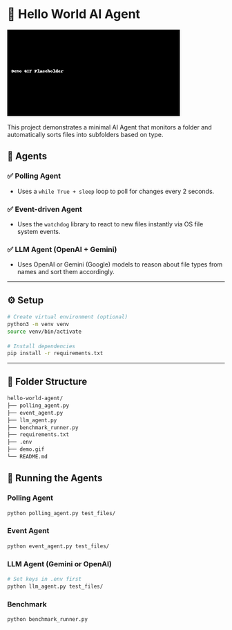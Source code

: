 # 🧠 Hello World AI Agent

![Demo](demo.gif)

This project demonstrates a minimal AI Agent that monitors a folder and automatically sorts files into subfolders based on type.

## 🧪 Agents

### ✅ Polling Agent
- Uses a `while True + sleep` loop to poll for changes every 2 seconds.

### ✅ Event-driven Agent
- Uses the `watchdog` library to react to new files instantly via OS file system events.

### ✅ LLM Agent (OpenAI + Gemini)
- Uses OpenAI or Gemini (Google) models to reason about file types from names and sort them accordingly.

---

## ⚙️ Setup

```bash
# Create virtual environment (optional)
python3 -m venv venv
source venv/bin/activate

# Install dependencies
pip install -r requirements.txt
```

---

## 📂 Folder Structure

```bash
hello-world-agent/
├── polling_agent.py
├── event_agent.py
├── llm_agent.py
├── benchmark_runner.py
├── requirements.txt
├── .env
├── demo.gif
└── README.md
```

## 🧪 Running the Agents

### Polling Agent

```bash
python polling_agent.py test_files/
```

### Event Agent

```bash
python event_agent.py test_files/
```

### LLM Agent (Gemini or OpenAI)

```bash
# Set keys in .env first
python llm_agent.py test_files/
```

### Benchmark

```bash
python benchmark_runner.py
```
